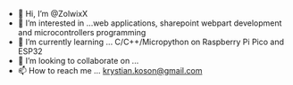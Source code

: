 - 👋 Hi, I’m @ZolwixX
- 👀 I’m interested in ...web applications, sharepoint webpart development and microcontrollers programming
- 🌱 I’m currently learning ... C/C++/Micropython on Raspberry Pi Pico and ESP32
- 💞️ I’m looking to collaborate on ...
- 📫 How to reach me ... krystian.koson@gmail.com

<!---
ZolwixX/ZolwixX is a ✨ special ✨ repository because its `README.md` (this file) appears on your GitHub profile.
You can click the Preview link to take a look at your changes.
--->
